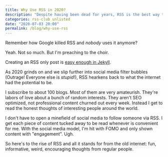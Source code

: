 ```yaml
---
title: Why Use RSS in 2020?
description: "Despite having been dead for years, RSS is the best way to read blogs"
categories: rss-club unlisted
date: "2020-07-03 20:00"
permalink: /blog/why-use-rss
---
```


Remember how Google killed RSS and *nobody* uses it anymore? 

Yeah. Not so much. But I'm preaching to the choir. 

Creating an RSS only post is [easy enough in Jekyll](https://daverupert.com/2018/01/welcome-to-rss-club/).

As 2020 grinds on and we slip further into social media filter bubbles (Outrage! Everyone else is *stupid*!), RSS hearkens back to what the internet had the potential to be. 

I subscribe to about 100 blogs. Most of them are very amateurish. They're labors of love about a bunch of random interests. They aren't SEO optimized, not professional content churned out every week. Instead I get to read the honest thoughts of interesting people around the world. 

I don't have to open a minefield of social media to follow someone via RSS. I get each piece of content tucked away to be read whenever is convenient for me. With the social media model, I'm hit with FOMO and only shown content with "engagement". Ugh. 

So here's to the rise of RSS and all it stands for from the old internet: fun, informative, weird, encouraging thoughts from regular people.
